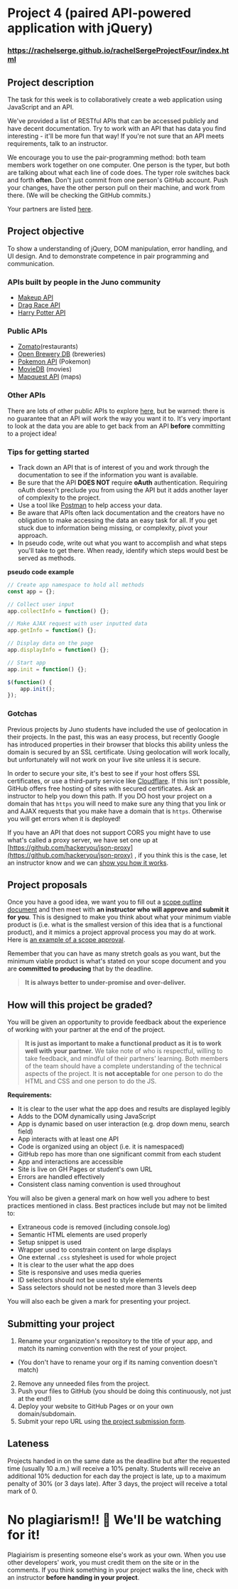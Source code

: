 # Project 4 (paired API-powered application with jQuery)

### https://rachelserge.github.io/rachelSergeProjectFour/index.html

## Project description

The task for this week is to collaboratively create a web application using JavaScript and an API.

We've provided a list of RESTful APIs that can be accessed publicly and have decent documentation. Try to work with an API that has data you find interesting - it'll be more fun that way! If you're not sure that an API meets requirements, talk to an instructor.

We encourage you to use the pair-programming method: both team members work together on one computer. One person is the typer, but both are talking about what each line of code does. The typer role switches back and forth **often**. Don't just commit from one person's GitHub account. Push your changes, have the other person pull on their machine, and work from there. (We will be checking the GitHub commits.)

Your partners are listed [here](https://docs.google.com/spreadsheets/d/1nNtc4s0M6aWJv1K_sNPYzFOXappNFq9LZYzwl4B9JQg/edit?usp=sharing).

## Project objective

To show a understanding of jQuery, DOM manipulation, error handling, and UI design. And to demonstrate competence in pair programming and communication.

### APIs built by people in the Juno community

-   [Makeup API](https://makeup-api.herokuapp.com/)
-   [Drag Race API](https://drag-race-api.readme.io/docs)
-   [Harry Potter API](https://potterapi.com/)

### Public APIs

-   [Zomato](https://developers.zomato.com/api)(restaurants)
-   [Open Brewery DB](https://www.openbrewerydb.org/) (breweries)
-   [Pokemon API](https://pokeapi.co/) (Pokemon)
-   [MovieDB](https://www.themoviedb.org/documentation/api) (movies)
-   [Mapquest API](https://developer.mapquest.com/) (maps)

### Other APIs

There are lots of other public APIs to explore [here](https://github.com/toddmotto/public-apis), but be warned: there is no guarantee that an API will work the way you want it to. It's very important to look at the data you are able to get back from an API **before** committing to a project idea!

### Tips for getting started

-   Track down an API that is of interest of you and work through the documentation to see if the information you want is available.
-   Be sure that the API **DOES NOT** require **oAuth** authentication. Requiring oAuth doesn't preclude you from using the API but it adds another layer of complexity to the project.
-   Use a tool like [Postman](https://www.getpostman.com/) to help access your data.
-   Be aware that APIs often lack documentation and the creators have no obligation to make accessing the data an easy task for all. If you get stuck due to information being missing, or complexity, pivot your approach.
-   In pseudo code, write out what you want to accomplish and what steps you'll take to get there. When ready, identify which steps would best be served as methods.

**pseudo code example**

```javascript
// Create app namespace to hold all methods
const app = {};

// Collect user input
app.collectInfo = function() {};

// Make AJAX request with user inputted data
app.getInfo = function() {};

// Display data on the page
app.displayInfo = function() {};

// Start app
app.init = function() {};

$(function() {
	app.init();
});
```

### Gotchas

Previous projects by Juno students have included the use of geolocation in their projects. In the past, this was an easy process, but recently Google has introduced properties in their browser that blocks this ability unless the domain is secured by an SSL certificate. Using geolocation will work locally, but unfortunately will not work on your live site unless it is secure.

In order to secure your site, it's best to see if your host offers SSL certificates, or use a third-party service like [Cloudflare](https://www.cloudflare.com/plans). If this isn't possible, GitHub offers free hosting of sites with secured certificates. Ask an instructor to help you down this path. If you DO host your project on a domain that has `https` you will need to make sure any thing that you link or and AJAX requests that you make have a domain that is `https`. Otherwise you will get errors when it is deployed!

If you have an API that does not support CORS you might have to use what's called a proxy server, we have set one up at [https://github.com/hackeryou/json-proxy](https://github.com/hackeryou/json-proxy) , if you think this is the case, let an instructor know and we can [show you how it works](https://github.com/HackerYou/bootcamp-notes/blob/master/applied-javascript/fetching-data-with-something-other-than%24.ajax.md).

## Project proposals

Once you have a good idea, we want you to fill out a [scope outline document](https://forms.gle/B9cJMn8qmu7YEXBa7) and then meet with **an instructor who will approve and submit it for you**. This is designed to make you think about what your minimum viable product is (i.e. what is the smallest version of this idea that is a functional product), and it mimics a project approval process you may do at work. Here is [an example of a scope approval](https://hychalknotes.s3.amazonaws.com/Scope%20Approval%20Example.pdf).

Remember that you can have as many stretch goals as you want, but the minimum viable product is what's stated on your scope document and you are **committed to producing** that by the deadline.

> **It is always better to under-promise and over-deliver.**

## How will this project be graded?

You will be given an opportunity to provide feedback about the experience of working with your partner at the end of the project.

> **It is just as important to make a functional product as it is to work well with your partner.** We take note of who is respectful, willing to take feedback, and mindful of their partners' learning. Both members of the team should have a complete understanding of the technical aspects of the project. It is **not acceptable** for one person to do the HTML and CSS and one person to do the JS.

**Requirements:**

-   It is clear to the user what the app does and results are displayed legibly
-   Adds to the DOM dynamically using JavaScript
-   App is dynamic based on user interaction (e.g. drop down menu, search field)
-   App interacts with at least one API
-   Code is organized using an object (i.e. it is namespaced)
-   GitHub repo has more than one significant commit from each student
-   App and interactions are accessible
-   Site is live on GH Pages or student's own URL
-   Errors are handled effectively
-   Consistent class naming convention is used throughout

You will also be given a general mark on how well you adhere to best practices mentioned in class. Best practices include but may not be limited to:

-   Extraneous code is removed (including console.log)
-   Semantic HTML elements are used properly
-   Setup snippet is used
-   Wrapper used to constrain content on large displays
-   One external `.css` stylesheet is used for whole project
-   It is clear to the user what the app does
-   Site is responsive and uses media queries
-   ID selectors should not be used to style elements
-   Sass selectors should not be nested more than 3 levels deep


You will also each be given a mark for presenting your project.

<!-- You will also be given individual marks for your project presentation:

-   Student was loud enough for everyone to hear
-   Student was able to identify a technical win
-   Student was able to effectively identify a technical challenge
-   Student did not go over time -->

<!-- ## Peer Code Review

Part of your mark for this project will be from a Peer Code Review. You will be given a rubric and a review partner once the project has been handed in. You will take one hour in class time to sit together and deliver your feedback to each other. At the end of the hour you will be asked to grade your partner's review of your code. Both their review of your code and their evaluation of your review will be included in your mark for this project. 

### Why is code review important? 

[Here is a resource](https://github.com/HackerYou/bootcamp-notes/blob/master/stuff-you-need-to-know/resources-and-cheat-sheets/code-review-best-practices.md) to find out more about how code reviews in the professional world and why they are important to practice. 

### What should I look for in a good review? 

You are looking for an opportunity to imporve your code and be exposed to new ways of thinking. You should evaluate your partner's review of your code according to these three criteria:

Did they ...

1. Deliver a clear and thorough review
2. Ask open-ended questions
3. Provide positive and constructive criticism

You will be given a chance to make any further comments about their review as well (this feedback will be given to them directly and not filtered). -->

## Submitting your project

1. Rename your organization's repository to the title of your app, and match its naming convention with the rest of your project.

-   (You don't have to rename your org if its naming convention doesn't match)

2. Remove any unneeded files from the project.
3. Push your files to GitHub (you should be doing this continuously, not just at the end!)
4. Deploy your website to GitHub Pages or on your own domain/subdomain.
5. Submit your repo URL using [the project submission form](https://docs.google.com/forms/d/e/1FAIpQLSeRr63HMZPrJDomUPKwtmYRsTXWP8pCPFdGEyE2cFst-7BFUQ/viewform).


<!-- ## #design in Helpcue

Though design isn't the core focus of the bootcamp, having a well-designed and cohesive project will help provide a professional polish to your portfolio pieces.

Whether you need advice on colour schemes, fonts, layout or a wider professional opinion, manage your time so that you can take advantage of instructor and peer feedback on design during project work time. 🎨 -->

## Lateness

Projects handed in on the same date as the deadline but after the requested time (usually 10 a.m.) will receive a 10% penalty. Students will receive an additional 10% deduction for each day the project is late, up to a maximum penalty of 30% (or 3 days late). After 3 days, the project will receive a total mark of 0.

# No plagiarism!! 👀 We'll be watching for it!

Plagiairism is presenting someone else's work as your own. When you use other developers' work, you must credit them on the site or in the comments. If you think something in your project walks the line, check with an instructor **before handing in your project**.
